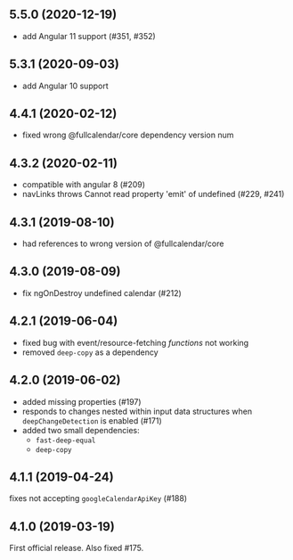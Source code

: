 
5.5.0 (2020-12-19)
------------------
- add Angular 11 support (#351, #352)


5.3.1 (2020-09-03)
------------------
- add Angular 10 support


4.4.1 (2020-02-12)
------------------
- fixed wrong @fullcalendar/core dependency version num


4.3.2 (2020-02-11)
------------------
- compatible with angular 8 (#209)
- navLinks throws Cannot read property 'emit' of undefined (#229, #241)


4.3.1 (2019-08-10)
------------------
- had references to wrong version of @fullcalendar/core


4.3.0 (2019-08-09)
------------------
- fix ngOnDestroy undefined calendar (#212)


4.2.1 (2019-06-04)
------------------
- fixed bug with event/resource-fetching *functions* not working
- removed `deep-copy` as a dependency


4.2.0 (2019-06-02)
------------------
- added missing properties (#197)
- responds to changes nested within input data structures
  when `deepChangeDetection` is enabled (#171)
- added two small dependencies:
  - `fast-deep-equal`
  - `deep-copy`


4.1.1 (2019-04-24)
------------------
fixes not accepting `googleCalendarApiKey` (#188)


4.1.0 (2019-03-19)
------------------
First official release. Also fixed #175.
